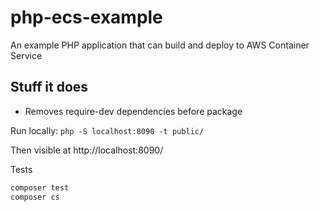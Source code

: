 # php-ecs-example
An example PHP application that can build and deploy to AWS Container Service

## Stuff it does

* Removes require-dev dependencies before package


Run locally: `php -S localhost:8090 -t public/`

Then visible at http://localhost:8090/

Tests

```bash
composer test
composer cs
```